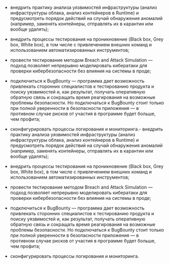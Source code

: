 - внедрить практику анализа уязвимостей инфраструктуры (анализ инфраструктуры облака, анализ контейнеров в Runtime) и предусмотреть порядок действий на случай обнаружения аномалий (например, заменять контейнеры, отправлять их в карантин или вообще удалять);  
    
- внедрить процессы тестирования на проникновение (Black box, Grey box, White box), в том числе с привлечением внешних команд и использованием автоматизированных инструментов;  
    
- провести тестирование методом Breach and Attack Simulation — подход позволяет непрерывно моделировать кибератаки для проверки кибербезопасности без влияния на системы в проде;  
    
- подключиться к BugBounty — программа дает возможность привлекать сторонних специалистов к тестированию продукта и поиску уязвимостей и, как результат, получать оперативную обратную связь и сокращать время реагирования на возможные проблемы безопасности. Но подключаться к BugBounty стоит только при полной уверенности в безопасности приложения — в противном случае рисков от участия в программе будет больше, чем профита;  
    
- сконфигурировать процессы логирования и мониторинга.- внедрить практику анализа уязвимостей инфраструктуры (анализ инфраструктуры облака, анализ контейнеров в Runtime) и предусмотреть порядок действий на случай обнаружения аномалий (например, заменять контейнеры, отправлять их в карантин или вообще удалять);  
    
- внедрить процессы тестирования на проникновение (Black box, Grey box, White box), в том числе с привлечением внешних команд и использованием автоматизированных инструментов;  
    
- провести тестирование методом Breach and Attack Simulation — подход позволяет непрерывно моделировать кибератаки для проверки кибербезопасности без влияния на системы в проде;  
    
- подключиться к BugBounty — программа дает возможность привлекать сторонних специалистов к тестированию продукта и поиску уязвимостей и, как результат, получать оперативную обратную связь и сокращать время реагирования на возможные проблемы безопасности. Но подключаться к BugBounty стоит только при полной уверенности в безопасности приложения — в противном случае рисков от участия в программе будет больше, чем профита;  
    
- сконфигурировать процессы логирования и мониторинга.